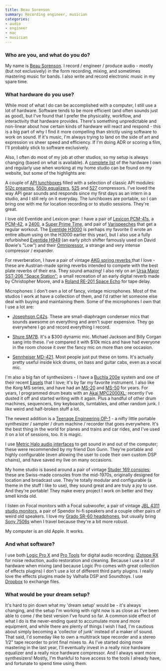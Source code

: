 ```yaml
---
title: Beau Sorenson
summary: Recording engineer, musician
categories:
- audio
- engineer
- mac
- musician
---
```


### Who are you, and what do you do?

My name is [Beau Sorenson](http://beaunoise.com/ "Beau's website."). I record / engineer / produce audio - mostly (but not exclusively) in the form recording, mixing, and sometimes mastering music for bands. I also write and record electronic music in my spare time. 

### What hardware do you use?

While most of what I do can be accomplished with a computer, I still use a lot of hardware. Software tends to be more efficient (and often sounds just as good), but I've found that I prefer the physicality, workflow, and interactivity that hardware provides. There's something unpredictable and non-linear about how certain kinds of hardware will react and respond - this is a big part of why I find it more compelling than strictly using software to work on sound. If it's music, I'm always trying to land on the side of art and expression vs sheer speed and efficiency. If I'm doing ADR or scoring a film, I'll probably stick to software exclusively. 

Also, I often do most of my job at other studios, so my setup is always changing (based on what is available). A [complete list](http://beaunoise.com/bnmachines.html "A list of all of Beau's gear.") of the hardware I own and regularly use when working at my home studio can be found on my website, but some of the highlights are:

A couple of [API lunchboxes][500-6b-lunchbox] filled with a selection of classic API modules: [512c preamps][512c], [550b equalizers][550b], [525][] and [527][] compressors. I've loved the way API gear sounds and responds since my first days as an intern in a studio, and I still rely on it everyday. The lunchboxes are portable, so I can bring one with me for location recording or to studio sessions. They're great. 

I love old Eventide and Lexicon gear: I have a pair of [Lexicon PCM-41s][pcm-41], a [PCM-42][], a [2400][2400.2], a [Super Prime Time][super-prime-time], and pair of [Varispeeches][varispeech] that get a regular workout. The [Eventide H3000][h3000] is perhaps my favorite (I wrote an entire album using on the H3000 earlier this year), but I also use a fully refurbished [Eventide H949][h949] (an early pitch shifter famously used on David Bowie's "Low") and their [Omnipressor][], a strange and very intense compressor / expander.

For reverberation, I have a pair of vintage [AKG spring reverbs ][bx20] that I love - these are Austrian-made spring reverbs intended to compete with the best plate reverbs of their era. They sound amazing! I also rely on an [Ursa Major SST-206 "Space Station"][sst-206]; a small recreation of an early digital reverb made by Christopher Moore, and a [Roland RE-201 Space Echo][re-201] for tape delay. 

Microphones: I don't own a lot of fancy, vintage microphones. Most of the studios I work at have a collection of them, and I'd rather let someone else deal with buying and maintaining them. Some of the microphones I own that I use a lot are:

- [Josephson C42s][c42]. These are small-diaphragm condenser mics that sounds awesome on everything and aren't super expensive. They go everywhere I go and record everything I record.  

- [Shure SM7B][sm7b]. It's a $300 dynamic mic. Michael Jackson and Billy Corgan sang into these. I've compared it with $10k mics and have had everyone in the room choose it over the fancy mic on more than one occasion. 

- [Sennheiser MD-421][md-421]. Most people just put these on toms. It's actually pretty useful inside kick drums, on bass and guitar cabs, even as a vocal mic.

I'm also a big fan of synthesizers -  I have a [Buchla 200e][200e] system and one of their recent [Easels][music-easel] that I love; it's by far my favorite instrument. I also like the Korg MS series, and have had an [MS-20][] and [MS-50][] for years. For years, I programmed drum beats with an [Akai MPC2000XL][mpc2000xl]; recently I've dusted it off and started writing with it again. Plus a handful of other drum machines, sequencers, tiny keyboards, turntables, and other random junk. I like weird and half-broken stuff a lot.

The newest addition is a [Teenage Engineering OP-1][op-1] - a nifty little portable synthesizer / sampler / drum machine / recorder that goes everywhere. It's the best thing in the world for planes and trains and car rides, and I've used it on a lot of sessions, too. It is magic.

I use [Metric Halo audio interfaces][2882] to get sound in and out of the computer; these were recommended by my friend Don Gunn. They're portable and highly configurable (even allowing the user to code their own custom DSP chains), and have saved my live on many occasions.

My home studio is based around a pair of vintage [Studer 169 consoles][169]; these are Swiss-made consoles from the mid-1970s, originally designed for location and broadcast use. They're totally modular and configurable (a theme in the stuff I like to use), they sound great and are truly a joy to use. And they're portable! They make every project I work on better and they smell kinda old.

I listen on Focal monitors with a Focal subwoofer, a pair of vintage [JBL 4311 studio monitors][4311], a pair of Spendor hi-fi speakers and a couple other pairs of weird old speakers. I love my [Grado SR-60 headphones][sr-60], but usually bring [Sony 7506s][mdr-7506] when I travel because they're a bit more robust.

My computer is an old Apple. It works.

### And what software?

I use both [Logic Pro X][logic-pro] and [Pro Tools][pro-tools] for digital audio recording; [iZotope RX][rx] for noise reduction, audio restoration and cleaning. Because I use a lot of hardware when mixing (and because Logic Pro comes with great collection of effects plugins) I don't use a lot of different third party plugins. I really love the effects plugins made by Valhalla DSP and Soundtoys. I use [Dropbox][] to exchange files. 

### What would be your dream setup?

It's hard to pin down what my 'dream setup' would be - it's always changing, and the setup I'm working with right now is as close as I've been able to come / the best version I've found so far. A common side effect of what I do is the never-ending quest to accumulate more and more equipment, and while there are plenty of things I wish I had, I'm cautious about simply becoming a 'collector of junk' instead of a maker of sound. That said, I'd someday like to own a multitrack tape recorder and a stereo 1/2" tape recorder to print final mixes to. As I've started doing more mastering in the last year, I'll eventually invest in a really nice hardware equalizer and a really nice hardware compressor. And I always want more synthesizers! Mostly, I'm thankful to have access to the tools I already have, and fortunate to spend time using them.

[169]: http://vintageaudiogearbox.com/goods/channelstrips/studer/169.html "An audio console."
[200e]: https://en.wikipedia.org/wiki/Buchla_Electronic_Musical_Instruments#Buchla_200e_series_.282004.29 "A synthesiser."
[2400.2]: https://ccrma.stanford.edu/~dattorro/Lexicon.htm "An audio compressor."
[2882]: https://mhsecure.com/metric_halo/products/hardware/2882.html "A FireWire audio recording interface."
[4311]: http://vintagespeaker.net/vintage-pair-jbl-4311-wx-a-control-monitor-speakers-sound-great-2 "Monitor speakers."
[500-6b-lunchbox]: http://www.apiaudio.com/product.php?id=109 "A six slot audio rack."
[512c]: http://www.apiaudio.com/product.php?id=103 "A mic preamp."
[525]: http://www.apiaudio.com/product.php?id=104 "An audio compressor."
[527]: http://www.apiaudio.com/product.php?id=105 "An audio compressor."
[550b]: http://www.apiaudio.com/product.php?id=107 "A four band equaliser."
[bx20]: https://www.akg.com/pro/p/bx20 "A reverberation unit."
[c42]: http://www.josephson.com/c42.html "A cardioid microphone."
[h3000]: https://www.eventide.com/AudioDivision/Support/Harmonizers%20and%20Rack%20Products/H3000.aspx "A programmable audio processor."
[h949]: https://www.flickr.com/photos/wiresounds/1094327625/ "An audio pitch shifter."
[md-421]: http://mixonline.com/mixline/sennheiser_md421_turns50_2610/ "A microphone."
[mdr-7506]: https://www.amazon.com/Sony-MDR7506-Professional-Diaphragm-Headphone/dp/B000AJIF4E "Studio-quality headphones."
[mpc2000xl]: https://www.akaipro.com/product/mpc2000xl "A MIDI sequencer and digital sampler."
[ms-20]: https://en.wikipedia.org/wiki/Korg_MS-20 "A synthesiser."
[ms-50]: http://www.vintagesynth.com/korg/ms50.php "A synthesiser."
[music-easel]: https://buchla.com/shop/modular-systems/music-easel/ "A synthesiser."
[omnipressor]: https://www.eventide.com/AudioDivision/Products/PlugIns/Omnipressor.aspx "An audio rack compressor."
[op-1]: https://www.teenageengineering.com/products/op-1 "A unique synthesizer."
[pcm-41]: https://en.audiofanzine.com/delay-echo/lexicon/PCM-41/user_reviews/r.2886.html "An effects processor."
[pcm-42]: http://performermag.com/flashback-lexicon-pcm-42-digital-delay-processor/ "An audio signal processor."
[re-201]: https://en.wikipedia.org/wiki/Roland_RE-201 "An audio delay effects unit."
[sm7b]: http://www.shure.com/americas/products/microphones/sm/sm7b-vocal-microphone "A dynamic microphone."
[sr-60]: http://www.play.com/Electronics/Electronics/-/3178/2445/-/3438403/Grado-SR-60-Headphones/Product.html "Over the ear headphones."
[sst-206]: http://www.sevenwoodsaudio.com/products.htm "A reverb and effects unit."
[super-prime-time]: https://www.flickr.com/photos/adeneko/2835707264/ "A programmable audio delay processor."
[varispeech]: https://valhalladsp.wordpress.com/2010/05/06/the-first-digital-pitch-shifter-lexicon-varispeech/ "An audio pitch shifter."
[dropbox]: https://www.dropbox.com/ "Online syncing and storage."
[logic-pro]: https://www.apple.com/logic-pro/ "A professional audio application for the Mac."
[pro-tools]: https://www.avid.com/US/products/Pro-Tools-8-Software "Audio editing and processing software."
[rx]: https://www.izotope.com/en/products/repair-and-edit/rx.html "Audio repair software."
